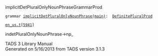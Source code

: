 ---
---
<span class="title">implicitDetPluralOnlyNounPhrase</span><span class="type">GrammarProd</span>

`grammar `<span class="classExtLink">[`implicitDetPluralOnlyNounPhrase(main)`](../object/implicitDetPluralOnlyNounPhrase(main).html)</span>` :   `[`DefinitePluralProd`](../object/DefinitePluralProd.html)

[`en_us.t`](../file/en_us.t.html)`[`[`5941`](../source/en_us.t.html#5941)`]`

<div class="gramrule">

indetPluralOnlyNounPhrase-\>np\_  

</div>

<div class="ftr">

TADS 3 Library Manual  
Generated on 5/16/2013 from TADS version 3.1.3

</div>
